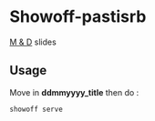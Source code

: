 # Showoff-pastisrb

[M & D](http://www.webdesigner-developpeur-marseille.com/) slides 

## Usage

Move in __ddmmyyyy_title__ then do :

```
showoff serve
```